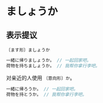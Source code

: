 # ましょうか

## 表示提议

`〔ます形〕ましょうか`

```js
一緒に帰りましょうか。 // 一起回家吧。
荷物を持ちましょうか。 // 我帮你拿行李吧。
```

对亲近的人使用 `〔意向形〕か`。

```js
一緒に帰ろうか。 // 一起回家吧。
荷物を持とうか。 // 我帮你拿行李吧。
```

